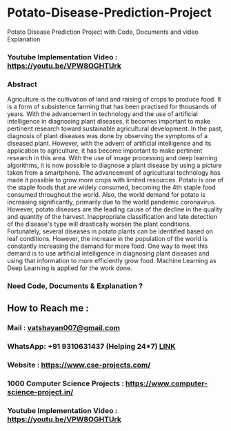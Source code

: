 # Potato-Disease-Prediction-Project
Potato Disease Prediction Project with Code, Documents and video Explanation

### Youtube Implementation Video : https://youtu.be/VPW8OGHTUrk


### Abstract 

Agriculture is the cultivation of land and raising of crops to produce food. It is a form of subsistence farming that has been practised for thousands of years. With the advancement in technology and the use of artificial intelligence in diagnosing plant diseases, it becomes important to make pertinent research toward sustainable agricultural development. In the past, diagnosis of plant diseases was done by observing the symptoms of a diseased plant. However, with the advent of artificial intelligence and its application to agriculture, it has become important to make pertinent research in this area. With the use of image processing and deep learning algorithms, it is now possible to diagnose a plant disease by using a picture taken from a smartphone. The advancement of agricultural technology has made it possible to grow more crops with limited resources. Potato is one of the staple foods that are widely consumed, becoming the 4th staple food consumed throughout the world. Also, the world demand for potato is increasing significantly, primarily due to the world pandemic coronavirus. However, potato diseases are the leading cause of the decline in the quality and quantity of the harvest. Inappropriate classification and late detection of the disease's type will drastically worsen the plant conditions. Fortunately, several diseases in potato plants can be identified based on leaf conditions. However, the increase in the population of the world is constantly increasing the demand for more food. One way to meet this demand is to use artificial intelligence in diagnosing plant diseases and using that information to more efficiently grow food. Machine Learning as Deep Learning is applied for the work done.


### Need Code, Documents & Explanation ? 

## How to Reach me :

### Mail : vatshayan007@gmail.com 

### WhatsApp: **+91 9310631437** (Helping 24*7) **[LINK](https://wa.me/message/CHWN2AHCPMAZK1)** 

### Website : https://www.cse-projects.com/

### 1000 Computer Science Projects : https://www.computer-science-project.in/

### Youtube Implementation Video : https://youtu.be/VPW8OGHTUrk
